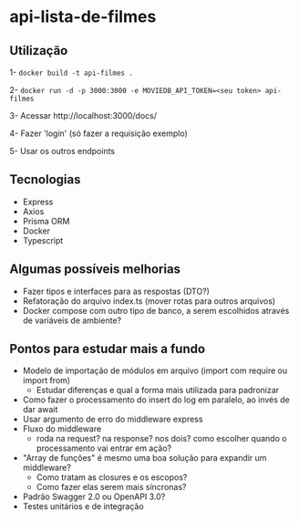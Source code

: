 # api-lista-de-filmes

## Utilização
1- `docker build -t api-filmes .`

2- `docker run -d -p 3000:3000 -e MOVIEDB_API_TOKEN=<seu token> api-filmes`

3- Acessar http://localhost:3000/docs/

4- Fazer 'login' (só fazer a requisição exemplo)

5- Usar os outros endpoints


## Tecnologias
- Express
- Axios
- Prisma ORM
- Docker
- Typescript

## Algumas possíveis melhorias
- Fazer tipos e interfaces para as respostas (DTO?)
- Refatoração do arquivo index.ts (mover rotas para outros arquivos)
- Docker compose com outro tipo de banco, a serem escolhidos através de variáveis de ambiente?

## Pontos para estudar mais a fundo
- Modelo de importação de módulos em arquivo (import com require ou import from)
    - Estudar diferenças e qual a forma mais utilizada para padronizar
- Como fazer o processamento do insert do log em paralelo, ao invés de dar await
- Usar argumento de erro do middleware express
- Fluxo do middleware
    - roda na request? na response? nos dois? como escolher quando o processamento vai entrar em ação?
- "Array de funções" é mesmo uma boa solução para expandir um middleware?
    - Como tratam as closures e os escopos? 
    - Como fazer elas serem mais síncronas?
- Padrão Swagger 2.0 ou OpenAPI 3.0?
- Testes unitários e de integração